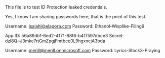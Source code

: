 This file is to test ID Protection leaked credentials.

Yes, I know I am sharing passwords here, that is the point of this test.

Username: isaiahl@elapora.com
Password: Ethanol-Wisplike-Filing9

App ID: 56a89db1-6ed2-4171-88f6-b4f7597dbce3
Secret: dzl8Q~J3mke7rtGmZpgjFmtbce0L9hgxncjA3bda

Username: merill@merill.onmicrosoft.com
Password: Lyrics-Stock3-Praying
